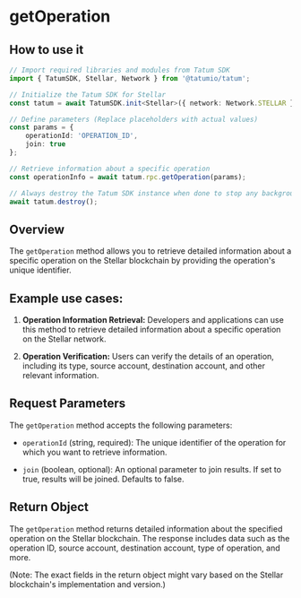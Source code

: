 # getOperation

## How to use it

```typescript
// Import required libraries and modules from Tatum SDK
import { TatumSDK, Stellar, Network } from '@tatumio/tatum';

// Initialize the Tatum SDK for Stellar
const tatum = await TatumSDK.init<Stellar>({ network: Network.STELLAR });

// Define parameters (Replace placeholders with actual values)
const params = {
    operationId: 'OPERATION_ID',
    join: true
};

// Retrieve information about a specific operation
const operationInfo = await tatum.rpc.getOperation(params);

// Always destroy the Tatum SDK instance when done to stop any background processes
await tatum.destroy();
```

## Overview

The `getOperation` method allows you to retrieve detailed information about a specific operation on the Stellar blockchain by providing the operation's unique identifier.

## Example use cases:

1. **Operation Information Retrieval:**
   Developers and applications can use this method to retrieve detailed information about a specific operation on the Stellar network.

2. **Operation Verification:**
   Users can verify the details of an operation, including its type, source account, destination account, and other relevant information.

## Request Parameters

The `getOperation` method accepts the following parameters:

- `operationId` (string, required):
  The unique identifier of the operation for which you want to retrieve information.

- `join` (boolean, optional):
  An optional parameter to join results. If set to true, results will be joined. Defaults to false.

## Return Object

The `getOperation` method returns detailed information about the specified operation on the Stellar blockchain. The response includes data such as the operation ID, source account, destination account, type of operation, and more.

(Note: The exact fields in the return object might vary based on the Stellar blockchain's implementation and version.)
